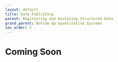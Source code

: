 ```yaml
---
layout: default
title: Data Publishing
parent: Registering and Analyzing Structured Data
grand_parent: Bottom Up Quantitative Systems
nav_order: 2
---
```


# Coming Soon